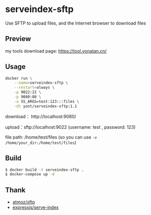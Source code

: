 # serveindex-sftp

Use SFTP to upload files, and the Internet browser to download files

## Preview

my tools download page: https://tool.yonatan.cn/

## Usage

```bash
docker run \
    --name=serveindex-sftp \
    --restart=always \
    -p 9022:22 \
    -p 9080:80 \
    -e SS_ARGS=test:123:::files \
    -dt yont/serveindex-sftp:1.1
```

download： http://localhost:9080/

upload：sftp://localhost:9022 (username: test , password: 123)

file path: /home/test/files (so you can use `-v /home/your_dir:/home/test/files`)

## Build

```bash
$ docker build -t serveindex-sftp .
$ docker-compose up -d
```

## Thank

- [atmoz/sftp](https://github.com/atmoz/sftp)
- [expressjs/serve-index](https://github.com/expressjs/serve-index)
